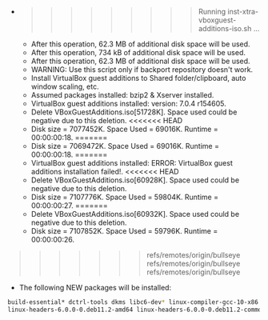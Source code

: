 * >>>>>>>>> Running inst-xtra-vboxguest-additions-iso.sh ...
  * After this operation, 62.3 MB of additional disk space will be used.
  * After this operation, 734 kB of additional disk space will be used.
  * After this operation, 62.3 MB of additional disk space will be used.
  * WARNING: Use this script only if backport repository doesn't work.
  * Install VirtualBox guest additions to Shared folder/clipboard, auto window scaling, etc.
  * Assumed packages installed: bzip2 & Xserver installed.
  * VirtualBox guest additions installed: version: 7.0.4 r154605.
  * Delete VBoxGuestAdditions.iso[51728K]. Space used could be negative due to this deletion.
<<<<<<< HEAD
  * Disk size = 7077452K. Space Used = 69016K. Runtime = 00:00:00:18.
=======
  * Disk size = 7069472K. Space Used = 69016K. Runtime = 00:00:00:18.
=======
  * VirtualBox guest additions installed: ERROR: VirtualBox guest additions installation failed!.
<<<<<<< HEAD
  * Delete VBoxGuestAdditions.iso[60928K]. Space used could be negative due to this deletion.
  * Disk size = 7107776K. Space Used = 59804K. Runtime = 00:00:00:27.
=======
  * Delete VBoxGuestAdditions.iso[60932K]. Space used could be negative due to this deletion.
  * Disk size = 7107852K. Space Used = 59796K. Runtime = 00:00:00:26.
>>>>>>> refs/remotes/origin/bullseye
>>>>>>> refs/remotes/origin/bullseye
>>>>>>> refs/remotes/origin/bullseye
  * The following NEW packages will be installed:
  ```bash
build-essential* dctrl-tools dkms libc6-dev* linux-compiler-gcc-10-x86
linux-headers-6.0.0-0.deb11.2-amd64 linux-headers-6.0.0-0.deb11.2-common linux-headers-amd64 linux-kbuild-6.0
  ```
